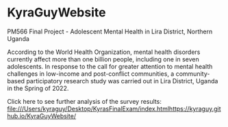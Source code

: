 # KyraGuyWebsite
PM566 Final Project - Adolescent Mental Health in Lira District, Northern Uganda

According to the World Health Organization, mental health disorders currently affect more than one billion people, including one in seven adolescents. In response to the call for greater attention to mental health challenges in low-income and post-conflict communities, a community-based participatory research study was carried out in Lira District, Uganda in the Spring of 2022. 


Click here to see further analysis of the survey results: [file:///Users/kyraguy/Desktop/KyrasFinalExam/index.html](https://kyraguy.github.io/KyraGuyWebsite/)https://kyraguy.github.io/KyraGuyWebsite/


